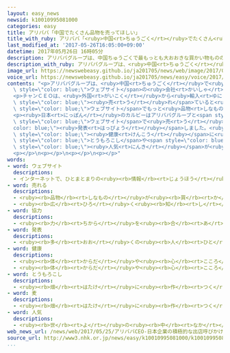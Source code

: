 ```yaml
---
layout: easy_news
newsid: k10010995081000
categories: easy
title: アリババ「中国でたくさん品物を売ってほしい」
title_with_ruby: アリババ「<ruby>中国<rt>ちゅうごく</rt></ruby>でたくさん<ruby>品物<rt>しなもの</rt></ruby>を<ruby>売<rt>う</rt></ruby>ってほしい」
last_modified_at: '2017-05-26T16:05:00+09:00'
datetime: 2017年05月26日 16時05分
description: アリババグループは、中国ちゅうごくで最もっとも大おおきな買かい物もののウェブサイトの会社かいしゃです。
description_with_ruby: アリババグループは、<ruby>中国<rt>ちゅうごく</rt></ruby>で<ruby>最<rt>もっと</rt></ruby>も<ruby>大<rt>おお</rt></ruby>きな<ruby>買<rt>か</rt></ruby>い<ruby>物<rt>もの</rt></ruby>のウェブサイトの<ruby>会社<rt>かいしゃ</rt></ruby>です。
image_url: https://newswebeasy.github.io/ja201705/news/web/image/2017/05/26/k10010995081000.jpg
voice_url: https://newswebeasy.github.io/ja201705/news/easy/voice/2017/05/26/k10010995081000.mp3
contents: "<p>アリババグループは、<ruby>中国<rt>ちゅうごく</rt></ruby>で<ruby>最<rt>もっと</rt></ruby>も<ruby>大<rt>おお</rt></ruby>きな<ruby>買<rt>か</rt></ruby>い<ruby>物<rt>もの</rt></ruby>の<span\
  \ style=\"color: blue;\">ウェブサイト</span>の<ruby>会社<rt>かいしゃ</rt></ruby>です。アリババグループのダニエル・チャンＣＥＯが<ruby>日本<rt>にっぽん</rt></ruby>に<ruby>来<rt>き</rt></ruby>て、<ruby>中国<rt>ちゅうごく</rt></ruby>ではどんな<ruby>人<rt>ひと</rt></ruby>がどんな<ruby>物<rt>もの</rt></ruby>をインターネットで<ruby>買<rt>か</rt></ruby>っているかなどを<ruby>説明<rt>せつめい</rt></ruby>しました。</p>\n\
  <p>チャンＣＥＯは、<ruby>外国<rt>がいこく</rt></ruby>から<ruby>輸入<rt>ゆにゅう</rt></ruby>した<ruby>物<rt>もの</rt></ruby>の<ruby>中<rt>なか</rt></ruby>では<ruby>日本<rt>にっぽん</rt></ruby>の<ruby>物<rt>もの</rt></ruby>がいちばん<span\
  \ style=\"color: blue;\"><ruby>売<rt>う</rt></ruby>れ</span>ていると<ruby>言<rt>い</rt></ruby>いました。そして、「<ruby>若<rt>わか</rt></ruby>い<ruby>人<rt>ひと</rt></ruby>は<ruby>値段<rt>ねだん</rt></ruby>よりも、いい<ruby>物<rt>もの</rt></ruby>か<ruby>安全<rt>あんぜん</rt></ruby>な<ruby>物<rt>もの</rt></ruby>かどうか<ruby>考<rt>かんが</rt></ruby>えて<ruby>買<rt>か</rt></ruby>っています」と<ruby>話<rt>はな</rt></ruby>しました。チャンＣＥＯは、<ruby>日本<rt>にっぽん</rt></ruby>の<ruby>会社<rt>かいしゃ</rt></ruby>にアリババグループの<span\
  \ style=\"color: blue;\">ウェブサイト</span>でもっと<ruby>品物<rt>しなもの</rt></ruby>を<ruby>売<rt>う</rt></ruby>ってほしいと<ruby>言<rt>い</rt></ruby>いました。</p>\n\
  <p><ruby>日本<rt>にっぽん</rt></ruby>のカルビーはアリババグループと<span style=\"color: blue;\"><ruby>協力<rt>きょうりょく</rt></ruby></span>して、シリアルを<span\
  \ style=\"color: blue;\">ウェブサイト</span>で<ruby>売<rt>う</rt></ruby>ることにしたと<span style=\"\
  color: blue;\"><ruby>発表<rt>はっぴょう</rt></ruby></span>しました。<ruby>中国<rt>ちゅうごく</rt></ruby>では<span\
  \ style=\"color: blue;\"><ruby>健康<rt>けんこう</rt></ruby></span>に<ruby>気<rt>き</rt></ruby>をつける<ruby>人<rt>ひと</rt></ruby>が<ruby>多<rt>おお</rt></ruby>くなっていて、<span\
  \ style=\"color: blue;\">とうもろこし</span>や<span style=\"color: blue;\"><ruby>麦<rt>むぎ</rt></ruby></span>などから<ruby>作<rt>つく</rt></ruby>るシリアルの<span\
  \ style=\"color: blue;\"><ruby>人気<rt>にんき</rt></ruby></span>が<ruby>高<rt>たか</rt></ruby>くなっています。</p>\n\
  <p></p>\n<p></p>\n<p></p>\n<p></p>"
words:
- word: ウェブサイト
  descriptions:
  - インターネットで、ひとまとまりの<ruby><rb>情報</rb><rt>じょうほう</rt></ruby>が<ruby><rb>置</rb><rt>お</rt></ruby>かれている<ruby><rb>場所</rb><rt>ばしょ</rt></ruby>。サイト。
- word: 売れる
  descriptions:
  - <ruby><rb>品物</rb><rt>しなもの</rt></ruby>が<ruby><rb>買</rb><rt>か</rt></ruby>われる。
  - <ruby><rb>広</rb><rt>ひろ</rt></ruby>く<ruby><rb>知</rb><rt>し</rt></ruby>られる。
- word: 協力
  descriptions:
  - <ruby><rb>力</rb><rt>ちから</rt></ruby>を<ruby><rb>合</rb><rt>あ</rt></ruby>わせて、ものごとを<ruby><rb>行</rb><rt>おこな</rt></ruby>うこと。
- word: 発表
  descriptions:
  - <ruby><rb>多</rb><rt>おお</rt></ruby>くの<ruby><rb>人</rb><rt>ひと</rt></ruby>に<ruby><rb>広</rb><rt>ひろ</rt></ruby>く<ruby><rb>知</rb><rt>し</rt></ruby>らせること。
- word: 健康
  descriptions:
  - <ruby><rb>体</rb><rt>からだ</rt></ruby>や<ruby><rb>心</rb><rt>こころ</rt></ruby>に<ruby><rb>悪</rb><rt>わる</rt></ruby>いところがなく、<ruby><rb>元気</rb><rt>げんき</rt></ruby>なようす。
  - <ruby><rb>体</rb><rt>からだ</rt></ruby>や<ruby><rb>心</rb><rt>こころ</rt></ruby>のぐあい。
- word: とうもろこし
  descriptions:
  - <ruby><rb>畑</rb><rt>はたけ</rt></ruby>に<ruby><rb>作</rb><rt>つく</rt></ruby>る<ruby><rb>作物</rb><rt>さくもつ</rt></ruby>。<ruby><rb>夏</rb><rt>なつ</rt></ruby>、じくの<ruby><rb>周</rb><rt>まわ</rt></ruby>りにびっしり<ruby><rb>並</rb><rt>なら</rt></ruby>んだ<ruby><rb>黄色</rb><rt>きいろ</rt></ruby>い<ruby><rb>実</rb><rt>み</rt></ruby>をたくさんつける。<ruby><rb>食用</rb><rt>しょくよう</rt></ruby>や<ruby><rb>家畜</rb><rt>かちく</rt></ruby>のえさにする。とうきび。コーン。
- word: 麦
  descriptions:
  - <ruby><rb>畑</rb><rt>はたけ</rt></ruby>に<ruby><rb>作</rb><rt>つく</rt></ruby>る<ruby><rb>作物</rb><rt>さくもつ</rt></ruby>。<ruby><rb>大麦</rb><rt>おおむぎ</rt></ruby>・<ruby><rb>小麦</rb><rt>こむぎ</rt></ruby>・ハダカ<ruby><rb>麦</rb><rt>むぎ</rt></ruby>・ライ<ruby><rb>麦</rb><rt>むぎ</rt></ruby>など、<ruby><rb>種類</rb><rt>しゅるい</rt></ruby>が<ruby><rb>多</rb><rt>おお</rt></ruby>い。<ruby><rb>世界的</rb><rt>せかいてき</rt></ruby>に<ruby><rb>重要</rb><rt>じゅうよう</rt></ruby>な<ruby><rb>穀物</rb><rt>こくもつ</rt></ruby>。
- word: 人気
  descriptions:
  - <ruby><rb>世</rb><rt>よ</rt></ruby>の<ruby><rb>中</rb><rt>なか</rt></ruby>の<ruby><rb>人</rb><rt>ひと</rt></ruby>たちのよい<ruby><rb>評判</rb><rt>ひょうばん</rt></ruby>。
web_news_url: /news/web/2017/05/25/アリババCEO-日本企業の積極的な出店呼びかけ/
source_url: http://www3.nhk.or.jp/news/easy/k10010995081000/k10010995081000.html
...
```

